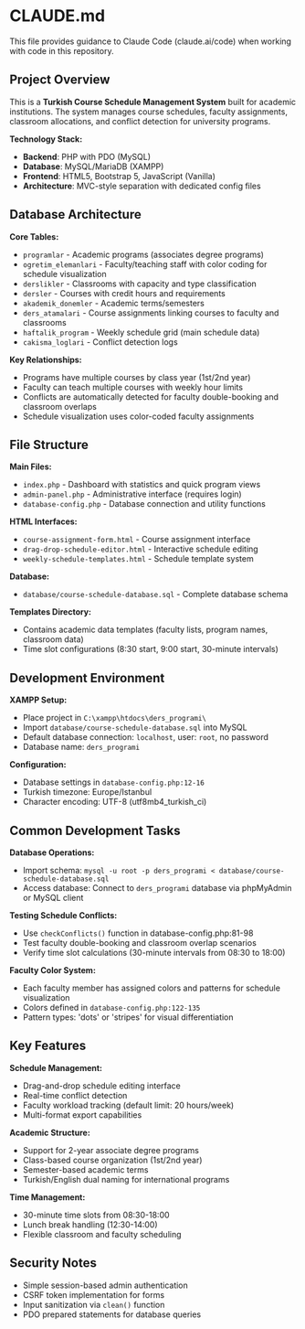 # CLAUDE.md

This file provides guidance to Claude Code (claude.ai/code) when working with code in this repository.

## Project Overview

This is a **Turkish Course Schedule Management System** built for academic institutions. The system manages course schedules, faculty assignments, classroom allocations, and conflict detection for university programs.

**Technology Stack:**
- **Backend**: PHP with PDO (MySQL)
- **Database**: MySQL/MariaDB (XAMPP)
- **Frontend**: HTML5, Bootstrap 5, JavaScript (Vanilla)
- **Architecture**: MVC-style separation with dedicated config files

## Database Architecture

**Core Tables:**
- `programlar` - Academic programs (associates degree programs)
- `ogretim_elemanlari` - Faculty/teaching staff with color coding for schedule visualization
- `derslikler` - Classrooms with capacity and type classification
- `dersler` - Courses with credit hours and requirements
- `akademik_donemler` - Academic terms/semesters
- `ders_atamalari` - Course assignments linking courses to faculty and classrooms
- `haftalik_program` - Weekly schedule grid (main schedule data)
- `cakisma_loglari` - Conflict detection logs

**Key Relationships:**
- Programs have multiple courses by class year (1st/2nd year)
- Faculty can teach multiple courses with weekly hour limits
- Conflicts are automatically detected for faculty double-booking and classroom overlaps
- Schedule visualization uses color-coded faculty assignments

## File Structure

**Main Files:**
- `index.php` - Dashboard with statistics and quick program views
- `admin-panel.php` - Administrative interface (requires login)
- `database-config.php` - Database connection and utility functions

**HTML Interfaces:**
- `course-assignment-form.html` - Course assignment interface
- `drag-drop-schedule-editor.html` - Interactive schedule editing
- `weekly-schedule-templates.html` - Schedule template system

**Database:**
- `database/course-schedule-database.sql` - Complete database schema

**Templates Directory:**
- Contains academic data templates (faculty lists, program names, classroom data)
- Time slot configurations (8:30 start, 9:00 start, 30-minute intervals)

## Development Environment

**XAMPP Setup:**
- Place project in `C:\xampp\htdocs\ders_programi\`
- Import `database/course-schedule-database.sql` into MySQL
- Default database connection: `localhost`, user: `root`, no password
- Database name: `ders_programi`

**Configuration:**
- Database settings in `database-config.php:12-16`
- Turkish timezone: Europe/Istanbul
- Character encoding: UTF-8 (utf8mb4_turkish_ci)

## Common Development Tasks

**Database Operations:**
- Import schema: `mysql -u root -p ders_programi < database/course-schedule-database.sql`
- Access database: Connect to `ders_programi` database via phpMyAdmin or MySQL client

**Testing Schedule Conflicts:**
- Use `checkConflicts()` function in database-config.php:81-98
- Test faculty double-booking and classroom overlap scenarios
- Verify time slot calculations (30-minute intervals from 08:30 to 18:00)

**Faculty Color System:**
- Each faculty member has assigned colors and patterns for schedule visualization
- Colors defined in `database-config.php:122-135`
- Pattern types: 'dots' or 'stripes' for visual differentiation

## Key Features

**Schedule Management:**
- Drag-and-drop schedule editing interface
- Real-time conflict detection
- Faculty workload tracking (default limit: 20 hours/week)
- Multi-format export capabilities

**Academic Structure:**
- Support for 2-year associate degree programs
- Class-based course organization (1st/2nd year)
- Semester-based academic terms
- Turkish/English dual naming for international programs

**Time Management:**
- 30-minute time slots from 08:30-18:00
- Lunch break handling (12:30-14:00)
- Flexible classroom and faculty scheduling

## Security Notes

- Simple session-based admin authentication
- CSRF token implementation for forms
- Input sanitization via `clean()` function
- PDO prepared statements for database queries